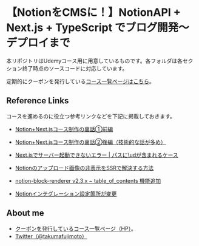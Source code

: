 # 【NotionをCMSに！】NotionAPI + Next.js + TypeScript でブログ開発〜デプロイまで


本リポジトリはUdemyコース用に用意しているものです。各フォルダは各セクション終了時点のソースコードに対応しています。

<!-- コースURLは[こちら](https://www.udemy.com/course/notion-next-blog/?referralCode=A392C2F8686D2BF90F61)。-->


定期的にクーポンを発行している[コース一覧ページはこちら](https://www.takux.one)。


## Reference Links

コースを進めるのに役立つ参考リンクなどを下記に掲載しておきます。

* [Notion+Next.jsコース制作の裏話①前編](https://www.rabbitriver.page/ja/notion-next-blog-insidestory1)

* [Notion+Next.jsコース制作の裏話②後編（技術的な話が多め）](https://www.rabbitriver.page/ja/notion-next-blog-insidestory2)

* [Next.jsでサーバー起動できないエラー | パスに\udが含まれるケース](https://www.rabbitriver.page/ja/include-ud-error)

* [Notionのアップロード画像の非表示をSSRで解決する方法](https://www.rabbitriver.page/ja/notion-uploaded-image-ssr)

* [notion-block-renderer v2.3.x ~ table_of_contents 機能追加](https://www.rabbitriver.page/ja/tableofcontents-block)

* [Notionインテグレーション設定箇所が変更](https://www.rabbitriver.page/ja/notion-connect)


## About me

- [クーポンを発行しているコース一覧ページ（HP）](https://www.takux.one/)。
- [Twitter（@takumafujimoto）](https://twitter.com/takumafujimoto)
